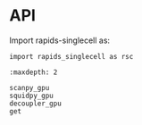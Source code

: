 # API

Import rapids-singlecell as:

```
import rapids_singlecell as rsc
```


```{toctree}
:maxdepth: 2

scanpy_gpu
squidpy_gpu
decoupler_gpu
get
```
